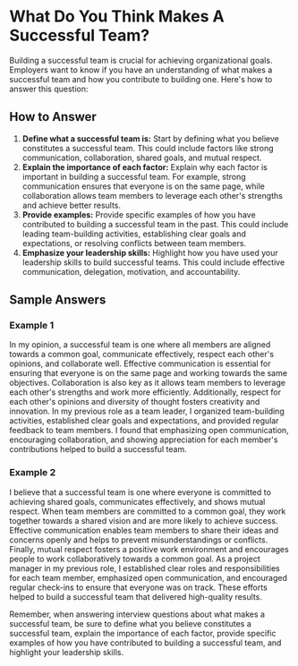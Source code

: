 What Do You Think Makes A Successful Team?
===============================================================

Building a successful team is crucial for achieving organizational goals. Employers want to know if you have an understanding of what makes a successful team and how you contribute to building one. Here's how to answer this question:

How to Answer
-------------

1. **Define what a successful team is:** Start by defining what you believe constitutes a successful team. This could include factors like strong communication, collaboration, shared goals, and mutual respect.
2. **Explain the importance of each factor:** Explain why each factor is important in building a successful team. For example, strong communication ensures that everyone is on the same page, while collaboration allows team members to leverage each other's strengths and achieve better results.
3. **Provide examples:** Provide specific examples of how you have contributed to building a successful team in the past. This could include leading team-building activities, establishing clear goals and expectations, or resolving conflicts between team members.
4. **Emphasize your leadership skills:** Highlight how you have used your leadership skills to build successful teams. This could include effective communication, delegation, motivation, and accountability.

Sample Answers
--------------

### Example 1

In my opinion, a successful team is one where all members are aligned towards a common goal, communicate effectively, respect each other's opinions, and collaborate well. Effective communication is essential for ensuring that everyone is on the same page and working towards the same objectives. Collaboration is also key as it allows team members to leverage each other's strengths and work more efficiently. Additionally, respect for each other's opinions and diversity of thought fosters creativity and innovation. In my previous role as a team leader, I organized team-building activities, established clear goals and expectations, and provided regular feedback to team members. I found that emphasizing open communication, encouraging collaboration, and showing appreciation for each member's contributions helped to build a successful team.

### Example 2

I believe that a successful team is one where everyone is committed to achieving shared goals, communicates effectively, and shows mutual respect. When team members are committed to a common goal, they work together towards a shared vision and are more likely to achieve success. Effective communication enables team members to share their ideas and concerns openly and helps to prevent misunderstandings or conflicts. Finally, mutual respect fosters a positive work environment and encourages people to work collaboratively towards a common goal. As a project manager in my previous role, I established clear roles and responsibilities for each team member, emphasized open communication, and encouraged regular check-ins to ensure that everyone was on track. These efforts helped to build a successful team that delivered high-quality results.

Remember, when answering interview questions about what makes a successful team, be sure to define what you believe constitutes a successful team, explain the importance of each factor, provide specific examples of how you have contributed to building a successful team, and highlight your leadership skills.

